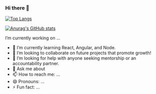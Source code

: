 ### Hi there 👋

[![Top Langs](https://github-readme-stats.vercel.app/api/top-langs/?username=asell0808)](https://github.com/anuraghazra/github-readme-stats)

[![Anurag's GitHub stats](https://github-readme-stats.vercel.app/api?username=asell0808)](https://github.com/anuraghazra/github-readme-stats)

I’m currently working on ...
- 🌱 I’m currently learning React, Angular, and Node.
- 👯 I’m looking to collaborate on future projects that promote growth!
- 🤔 I’m looking for help with anyone seeking mentorship or an accountability partner.
- 💬 Ask me about 
- 📫 How to reach me: ...
- 😄 Pronouns: ...
- ⚡ Fun fact: ...

<!--
**asell0808/asell0808** is a ✨ _special_ ✨ repository because its `README.md` (this file) appears on your GitHub profile.

Here are some ideas to get you started:

- 🔭 I’m currently working on ...
- 🌱 I’m currently learning ...
- 👯 I’m looking to collaborate on ...
- 🤔 I’m looking for help with ...
- 💬 Ask me about ...
- 📫 How to reach me: ...
- 😄 Pronouns: ...
- ⚡ Fun fact: ...
-->
